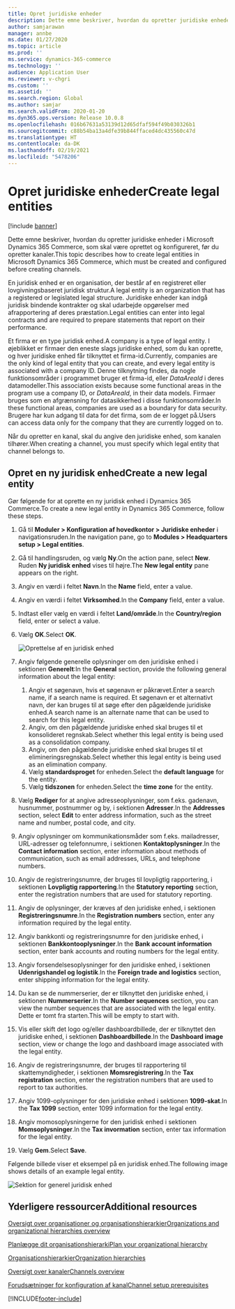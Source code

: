 ```yaml
---
title: Opret juridiske enheder
description: Dette emne beskriver, hvordan du opretter juridiske enheder i Microsoft Dynamics 365 Commerce, som skal være oprettet og konfigureret, før du opretter kanaler.
author: samjarawan
manager: annbe
ms.date: 01/27/2020
ms.topic: article
ms.prod: ''
ms.service: dynamics-365-commerce
ms.technology: ''
audience: Application User
ms.reviewer: v-chgri
ms.custom: ''
ms.assetid: ''
ms.search.region: Global
ms.author: samjar
ms.search.validFrom: 2020-01-20
ms.dyn365.ops.version: Release 10.0.8
ms.openlocfilehash: 016b67631a53139d12d65dfaf594f49b030326b1
ms.sourcegitcommit: c88b54ba13a4dfe39b844ffaced4dc435560c47d
ms.translationtype: HT
ms.contentlocale: da-DK
ms.lasthandoff: 02/19/2021
ms.locfileid: "5478206"
---
```

# <a name="create-legal-entities"></a><span data-ttu-id="cd6ee-103">Opret juridiske enheder</span><span class="sxs-lookup"><span data-stu-id="cd6ee-103">Create legal entities</span></span>

[!include [banner](includes/banner.md)]

<span data-ttu-id="cd6ee-104">Dette emne beskriver, hvordan du opretter juridiske enheder i Microsoft Dynamics 365 Commerce, som skal være oprettet og konfigureret, før du opretter kanaler.</span><span class="sxs-lookup"><span data-stu-id="cd6ee-104">This topic describes how to create legal entities in Microsoft Dynamics 365 Commerce, which must be created and configured before creating channels.</span></span>

<span data-ttu-id="cd6ee-105">En juridisk enhed er en organisation, der består af en registreret eller lovgivningsbaseret juridisk struktur.</span><span class="sxs-lookup"><span data-stu-id="cd6ee-105">A legal entity is an organization that has a registered or legislated legal structure.</span></span> <span data-ttu-id="cd6ee-106">Juridiske enheder kan indgå juridisk bindende kontrakter og skal udarbejde opgørelser med afrapportering af deres præstation.</span><span class="sxs-lookup"><span data-stu-id="cd6ee-106">Legal entities can enter into legal contracts and are required to prepare statements that report on their performance.</span></span>

<span data-ttu-id="cd6ee-107">Et firma er en type juridisk enhed.</span><span class="sxs-lookup"><span data-stu-id="cd6ee-107">A company is a type of legal entity.</span></span> <span data-ttu-id="cd6ee-108">I øjeblikket er firmaer den eneste slags juridiske enhed, som du kan oprette, og hver juridiske enhed får tilknyttet et firma-id.</span><span class="sxs-lookup"><span data-stu-id="cd6ee-108">Currently, companies are the only kind of legal entity that you can create, and every legal entity is associated with a company ID.</span></span> <span data-ttu-id="cd6ee-109">Denne tilknytning findes, da nogle funktionsområder i programmet bruger et firma-id, eller *DataAreaId* i deres datamodeller.</span><span class="sxs-lookup"><span data-stu-id="cd6ee-109">This association exists because some functional areas in the program use a company ID, or *DataAreaId*, in their data models.</span></span> <span data-ttu-id="cd6ee-110">Firmaer bruges som en afgrænsning for datasikkerhed i disse funktionsområder.</span><span class="sxs-lookup"><span data-stu-id="cd6ee-110">In these functional areas, companies are used as a boundary for data security.</span></span> <span data-ttu-id="cd6ee-111">Brugere har kun adgang til data for det firma, som de er logget på.</span><span class="sxs-lookup"><span data-stu-id="cd6ee-111">Users can access data only for the company that they are currently logged on to.</span></span> 

<span data-ttu-id="cd6ee-112">Når du opretter en kanal, skal du angive den juridiske enhed, som kanalen tilhører.</span><span class="sxs-lookup"><span data-stu-id="cd6ee-112">When creating a channel, you must specify which legal entity that channel belongs to.</span></span>

## <a name="create-a-new-legal-entity"></a><span data-ttu-id="cd6ee-113">Opret en ny juridisk enhed</span><span class="sxs-lookup"><span data-stu-id="cd6ee-113">Create a new legal entity</span></span>

<span data-ttu-id="cd6ee-114">Gør følgende for at oprette en ny juridisk enhed i Dynamics 365 Commerce.</span><span class="sxs-lookup"><span data-stu-id="cd6ee-114">To create a new legal entity in Dynamics 365 Commerce, follow these steps.</span></span>

1. <span data-ttu-id="cd6ee-115">Gå til **Moduler \> Konfiguration af hovedkontor \> Juridiske enheder** i navigationsruden.</span><span class="sxs-lookup"><span data-stu-id="cd6ee-115">In the navigation pane, go to  **Modules \> Headquarters setup \> Legal entities**.</span></span>
1. <span data-ttu-id="cd6ee-116">Gå til handlingsruden, og vælg **Ny**.</span><span class="sxs-lookup"><span data-stu-id="cd6ee-116">On the action pane, select **New**.</span></span> <span data-ttu-id="cd6ee-117">Ruden **Ny juridisk enhed** vises til højre.</span><span class="sxs-lookup"><span data-stu-id="cd6ee-117">The **New legal entity** pane appears on the right.</span></span>
1. <span data-ttu-id="cd6ee-118">Angiv en værdi i feltet **Navn**.</span><span class="sxs-lookup"><span data-stu-id="cd6ee-118">In the **Name** field, enter a value.</span></span>
1. <span data-ttu-id="cd6ee-119">Angiv en værdi i feltet **Virksomhed**.</span><span class="sxs-lookup"><span data-stu-id="cd6ee-119">In the **Company** field, enter a value.</span></span>
1. <span data-ttu-id="cd6ee-120">Indtast eller vælg en værdi i feltet **Land/område**.</span><span class="sxs-lookup"><span data-stu-id="cd6ee-120">In the **Country/region** field, enter or select a value.</span></span>
1. <span data-ttu-id="cd6ee-121">Vælg **OK**.</span><span class="sxs-lookup"><span data-stu-id="cd6ee-121">Select **OK**.</span></span> 

   ![Oprettelse af en juridisk enhed](media/legal-entities.png)

1. <span data-ttu-id="cd6ee-123">Angiv følgende generelle oplysninger om den juridiske enhed i sektionen **Generelt**:</span><span class="sxs-lookup"><span data-stu-id="cd6ee-123">In the **General** section, provide the following general information about the legal entity:</span></span> 
   1. <span data-ttu-id="cd6ee-124">Angiv et søgenavn, hvis et søgenavn er påkrævet.</span><span class="sxs-lookup"><span data-stu-id="cd6ee-124">Enter a search name, if a search name is required.</span></span> <span data-ttu-id="cd6ee-125">Et søgenavn er et alternativt navn, der kan bruges til at søge efter den pågældende juridiske enhed.</span><span class="sxs-lookup"><span data-stu-id="cd6ee-125">A search name is an alternate name that can be used to search for this legal entity.</span></span> 
   1. <span data-ttu-id="cd6ee-126">Angiv, om den pågældende juridiske enhed skal bruges til et konsolideret regnskab.</span><span class="sxs-lookup"><span data-stu-id="cd6ee-126">Select whether this legal entity is being used as a consolidation company.</span></span>
   1. <span data-ttu-id="cd6ee-127">Angiv, om den pågældende juridiske enhed skal bruges til et elimineringsregnskab.</span><span class="sxs-lookup"><span data-stu-id="cd6ee-127">Select whether this legal entity is being used as an elimination company.</span></span> 
   1. <span data-ttu-id="cd6ee-128">Vælg **standardsproget** for enheden.</span><span class="sxs-lookup"><span data-stu-id="cd6ee-128">Select the **default language** for the entity.</span></span> 
   1. <span data-ttu-id="cd6ee-129">Vælg **tidszonen** for enheden.</span><span class="sxs-lookup"><span data-stu-id="cd6ee-129">Select the **time zone** for the entity.</span></span>
1. <span data-ttu-id="cd6ee-130">Vælg **Rediger** for at angive adresseoplysninger, som f.eks. gadenavn, husnummer, postnummer og by, i sektionen **Adresser**.</span><span class="sxs-lookup"><span data-stu-id="cd6ee-130">In the **Addresses** section, select **Edit** to enter address information, such as the street name and number, postal code, and city.</span></span>
1. <span data-ttu-id="cd6ee-131">Angiv oplysninger om kommunikationsmåder som f.eks. mailadresser, URL-adresser og telefonnumre, i sektionen **Kontaktoplysninger**.</span><span class="sxs-lookup"><span data-stu-id="cd6ee-131">In the **Contact information** section, enter information about methods of communication, such as email addresses, URLs, and telephone numbers.</span></span>
1. <span data-ttu-id="cd6ee-132">Angiv de registreringsnumre, der bruges til lovpligtig rapportering, i sektionen **Lovpligtig rapportering**.</span><span class="sxs-lookup"><span data-stu-id="cd6ee-132">In the **Statutory reporting** section, enter the registration numbers that are used for statutory reporting.</span></span>
1. <span data-ttu-id="cd6ee-133">Angiv de oplysninger, der kræves af den juridiske enhed, i sektionen **Registreringsnumre**.</span><span class="sxs-lookup"><span data-stu-id="cd6ee-133">In the **Registration numbers** section, enter any information required by the legal entity.</span></span>
1. <span data-ttu-id="cd6ee-134">Angiv bankkonti og registreringsnumre for den juridiske enhed, i sektionen **Bankkontooplysninger**.</span><span class="sxs-lookup"><span data-stu-id="cd6ee-134">In the **Bank account information** section, enter bank accounts and routing numbers for the legal entity.</span></span>
1. <span data-ttu-id="cd6ee-135">Angiv forsendelsesoplysninger for den juridiske enhed, i sektionen **Udenrigshandel og logistik**.</span><span class="sxs-lookup"><span data-stu-id="cd6ee-135">In the **Foreign trade and logistics** section, enter shipping information for the legal entity.</span></span>
1. <span data-ttu-id="cd6ee-136">Du kan se de nummerserier, der er tilknyttet den juridiske enhed, i sektionen **Nummerserier**.</span><span class="sxs-lookup"><span data-stu-id="cd6ee-136">In the **Number sequences** section, you can view the number sequences that are associated with the legal entity.</span></span> <span data-ttu-id="cd6ee-137">Dette er tomt fra starten.</span><span class="sxs-lookup"><span data-stu-id="cd6ee-137">This will be empty to start with.</span></span>
1. <span data-ttu-id="cd6ee-138">Vis eller skift det logo og/eller dashboardbillede, der er tilknyttet den juridiske enhed, i sektionen **Dashboardbillede**.</span><span class="sxs-lookup"><span data-stu-id="cd6ee-138">In the **Dashboard image** section, view or change the logo and dashboard image associated with the legal entity.</span></span>
1. <span data-ttu-id="cd6ee-139">Angiv de registreringsnumre, der bruges til rapportering til skattemyndigheder, i sektionen **Momsregistrering**.</span><span class="sxs-lookup"><span data-stu-id="cd6ee-139">In the **Tax registration** section, enter the registration numbers that are used to report to tax authorities.</span></span>
1. <span data-ttu-id="cd6ee-140">Angiv 1099-oplysninger for den juridiske enhed i sektionen **1099-skat**.</span><span class="sxs-lookup"><span data-stu-id="cd6ee-140">In the **Tax 1099** section, enter 1099 information for the legal entity.</span></span>
1. <span data-ttu-id="cd6ee-141">Angiv momosoplysningerne for den juridisk enhed i sektionen **Momsoplysninger**.</span><span class="sxs-lookup"><span data-stu-id="cd6ee-141">In the **Tax invormation** section, enter tax information for the legal entity.</span></span>
1. <span data-ttu-id="cd6ee-142">Vælg **Gem**.</span><span class="sxs-lookup"><span data-stu-id="cd6ee-142">Select **Save**.</span></span>

<span data-ttu-id="cd6ee-143">Følgende billede viser et eksempel på en juridisk enhed.</span><span class="sxs-lookup"><span data-stu-id="cd6ee-143">The following image shows details of an example legal entity.</span></span>

![Sektion for generel juridisk enhed](media/legal-entities-general.png)
   
## <a name="additional-resources"></a><span data-ttu-id="cd6ee-145">Yderligere ressourcer</span><span class="sxs-lookup"><span data-stu-id="cd6ee-145">Additional resources</span></span>

[<span data-ttu-id="cd6ee-146">Oversigt over organisationer og organisationshierarkier</span><span class="sxs-lookup"><span data-stu-id="cd6ee-146">Organizations and organizational hierarchies overview</span></span>](../fin-ops-core/fin-ops/organization-administration/organizations-organizational-hierarchies.md?toc=/dynamics365/commerce/toc.json)

[<span data-ttu-id="cd6ee-147">Planlægge dit organisationshierarki</span><span class="sxs-lookup"><span data-stu-id="cd6ee-147">Plan your organizational hierarchy</span></span>](../fin-ops-core/fin-ops/organization-administration/plan-organizational-hierarchy.md?toc=/dynamics365/commerce/toc.json)

[<span data-ttu-id="cd6ee-148">Organisationshierarkier</span><span class="sxs-lookup"><span data-stu-id="cd6ee-148">Organization hierarchies</span></span>](channels-org-hierarchies.md)

[<span data-ttu-id="cd6ee-149">Oversigt over kanaler</span><span class="sxs-lookup"><span data-stu-id="cd6ee-149">Channels overview</span></span>](channels-overview.md)

[<span data-ttu-id="cd6ee-150">Forudsætninger for konfiguration af kanal</span><span class="sxs-lookup"><span data-stu-id="cd6ee-150">Channel setup prerequisites</span></span>](channels-prerequisites.md)


[!INCLUDE[footer-include](../includes/footer-banner.md)]
